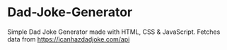 # Dad-Joke-Generator
Simple Dad Joke Generator made with HTML, CSS &amp; JavaScript. Fetches data from https://icanhazdadjoke.com/api
